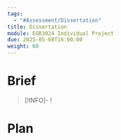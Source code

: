 ```yaml
---
tags:
  - "#Assessment/Dissertation"
title: Dissertation
module: EGR3024 Individual Project
due: 2025-05-08T16:00:00
weight: 60
---
```


# Brief

> [!INFO]- 
> !

# Plan

